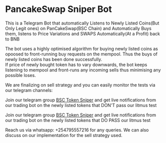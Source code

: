 # PancakeSwap Sniper Bot
This is a Telegram Bot that automatically Listens to Newly Listed Coins(But Only Legit ones) on PanCakeSwap(BSC Chain) and Automatically Buys them, listens to Price Variations and SWAPS Automatically(At a Profit) back to BNB 

The bot uses a highly optimised algorithm for buying newly listed coins as opoosed to front-running buy requests on the mempool. Thus the buys of newly listed coins has been done successfully.  
If price of newly bought token has to vary downwards, the bot keeps listening to mempool and front-runs any incoming sells thus minimising any possible loses.  

We are finalizing on sell strategy and you can easily monitor the tests via our telegram channels: 

Join our telegram group [BSC Token Sniper](https://t.me/joinchat/8qCzm-OdWfVhMzNk) and get live notifications from our trading bot on the newly listed tokens that DON'T pass our litmus test

Join our telegram group [BSC Token Sniper](https://t.me/joinchat/yZ_Yzza6dA42NzI0) and get live notifications from our trading bot on the newly listed tokens that DO PASS our litmus test

Reach us via whatsapp:  +254795557216 for any queries.  We can also discuss on our implementation for the sell strategy used.  
